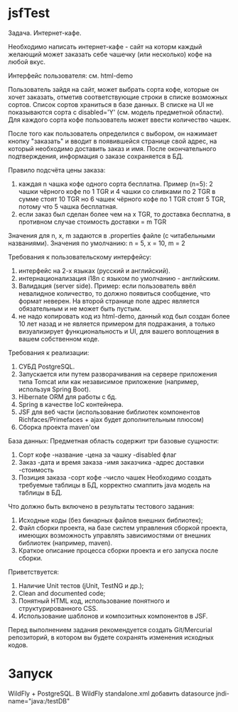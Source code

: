 # jsfTest
Задача. Интернет-кафе.

Необходимо написать интернет-кафе - сайт на которм каждый желающий может
заказать себе чашечку (или несколько) кофе на любой вкус.

Интерфейс пользователя: см. html-demo

Пользователь зайдя на сайт, может выбрать сорта кофе, которые он хочет
заказать, отметив соответствующие строки в списке возможных сортов.
Список сортов храниться в базе данных. В списке на UI не показываются
сорта с disabled='Y' (см. модель предметной области).
Для каждого сорта кофе пользователь может ввести количество чашек.

После того как пользователь определился с выбором, он нажимает кнопку
"заказать" и вводит в появившейся странице свой адрес, на который
необходимо доставить заказ и имя. После окончательного подтверждения,
информация о заказе сохраняется в БД.

Правило подсчёта цены заказа:
  1. каждая n чашка кофе одного сорта бесплатна.
     Пример (n=5):
       2 чашки чёрного кофе по 1 TGR и 4 чашки со сливками по 2 TGR в
       сумме стоят 10 TGR
       но 6 чашек чёрного кофе по 1 TGR стоят 5 TGR, потому что 5 чашка
       бесплатная.
  2. если заказ был сделан более чем на x TGR, то доставка бесплатна,
     в противном случае стоимость доставки = m TGR

Значения для n, x, m задаются в .properties файле (с читабельными названиями). 
Значения по умолчанию: n = 5, x = 10, m = 2

Требования к пользовательскому интерфейсу:
  1. интерфейс на 2-х языках (русский и английский).
  2. интернационализация i18n c языком по умолчанию - английским.
  3. Валидация (server side).
     Пример:
       если пользователь ввёл невалидное количество, то должно появиться
       сообщение, что формат неверен.
       На второй странице поле адрес является обязательным и не может быть
       пустым.
  4. не надо копировать код из html-demo, данный код был создан более 10 лет
     назад и не является примером для подражания, а только визуализирует
     функциональность и UI, для вашего воплощения в вашем собственном коде.

Требования к реализации:
  1. СУБД PostgreSQL.
  2. Запускается или путем разворачивания на сервере приложения типа Tomcat
     или как независимое приложение (например, используя Spring Boot).
  3. Hibernate ORM для работы с бд.
  4. Spring в качестве IoC контейнера.
  5. JSF для веб части (использование библиотек компонентов Richfaces/Primefaces + ajax будет дополнительным плюсом)
  6. Сборка проекта maven'ом

База данных:
Предметная область содержит три базовые сущности:
1. Сорт кофе
	-название
	-цена за чашку
	-disabled флаг
2. Заказ
	-дата и время заказа
	-имя заказчика
	-адрес доставки
	-стоимость
3. Позиция заказа
	-сорт кофе
	-число чашек
Необходимо создать требуемые таблицы в БД, корректно смаппить java модель на таблицы в БД.

Что должно быть включено в результаты тестового задания:
  1. Исходные коды (без бинарных файлов внешних библиотек);
  2. Файл сборки проекта, на базе систем управления сборкой проекта, имеющих
     возможность управлять зависимостями от внешних библиотек (например, 
     maven).
  3. Краткое описание процесса сборки проекта и его запуска после сборки.

Приветствуется:
  1. Наличие Unit тестов (jUnit, TestNG и др.);
  2. Clean and documented code;
  3. Понятный HTML код, использование понятного и структурированного CSS.
  4. Использование шаблонов и композитных компонентов в JSF.

Перед выполнением задания рекомендуется создать Git/Mercurial репозиторий,
в котором вы будете сохранять изменения исходных кодов.

# Запуск
WildFly + PostgreSQL.
В WildFly standalone.xml добавить datasource jndi-name="java:/testDB" 

